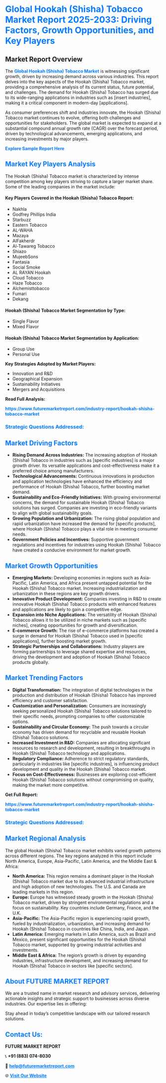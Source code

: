 <h1 style="color: #007BFF;">Global Hookah (Shisha) Tobacco Market Report 2025-2033: Driving Factors, Growth Opportunities, and Key Players</h1>

<section id="overview">
<h2>Market Report Overview</h2>
<p>The <a href="https://www.futuremarketreport.com/industry-report/hookah-shisha-tobacco-market" style="color: #007BFF; text-decoration: none;"><strong>Global Hookah (Shisha) Tobacco Market</strong></a> is witnessing significant growth, driven by increasing demand across various industries. This report delves into the key aspects of the Hookah (Shisha) Tobacco market, providing a comprehensive analysis of its current status, future potential, and challenges. The demand for Hookah (Shisha) Tobacco has surged due to its wide-ranging applications in industries such as [insert industries], making it a critical component in modern-day [applications].</p>
<p>As consumer preferences shift and industries innovate, the Hookah (Shisha) Tobacco market continues to evolve, offering both challenges and opportunities for stakeholders. The global market is expected to expand at a substantial compound annual growth rate (CAGR) over the forecast period, driven by technological advancements, emerging applications, and increasing investments by major players.</p>
</section>

<section id="overview">
<p><a href="https://www.futuremarketreport.com/request-sample/reportId=26456" style="color: #007BFF; text-decoration: none;"><strong>Explore Sample Report Here</strong></a></p>
</section>

<section id="key-players">
<h2 style="color: #007BFF;">Market Key Players Analysis</h2>
<p>The Hookah (Shisha) Tobacco market is characterized by intense competition among key players striving to capture a larger market share. Some of the leading companies in the market include:</p>
<h4>Key Players Covered in the Hookah (Shisha) Tobacco Report:</h4>
<ul><li>Nakhla</li><li>Godfrey Phillips India</li><li>Starbuzz</li><li>Eastern Tobacco</li><li>AL-WAHA</li><li>Mazaya</li><li>AlFakherdr</li><li>Al-Tawareg Tobacco</li><li>Shiazo</li><li>MujeebSons</li><li>Fantasia</li><li>Social Smoke</li><li>AL RAYAN Hookah</li><li>Cloud Tobacco</li><li>Haze Tobacco</li><li>Alchemisttobacco</li><li>Fumari</li><li>Dekang</li></ul>
<h4>Hookah (Shisha) Tobacco Market Segmentation by Type:</h4>
<ul><li>Single Flavor</li><li>Mixed Flavor</li></ul>

<h4>Hookah (Shisha) Tobacco Market Segmentation by Application:</h4>
<ul><li>Group Use</li><li>Personal Use</li></ul>
<p><strong>Key Strategies Adopted by Market Players:</strong></p>
<ul>
<li>Innovation and R&D</li>
<li>Geographical Expansion</li>
<li>Sustainability Initiatives</li>
<li>Mergers and Acquisitions</li>
</ul>
</section>

<section>
<p><strong>Read Full Analysis: </strong></p><a href="https://www.futuremarketreport.com/industry-report/hookah-shisha-tobacco-market" style="color: #007BFF; text-decoration: none;"><strong>https://www.futuremarketreport.com/industry-report/hookah-shisha-tobacco-market</strong></a>
<h3 style="color: #007BFF;">Strategic Questions Addressed:</h3>
</section>

<section id="driving-factors">
<h2 style="color: #007BFF;">Market Driving Factors</h2>
<ul>
<li><strong>Rising Demand Across Industries:</strong> The increasing adoption of Hookah (Shisha) Tobacco in industries such as [specific industries] is a major growth driver. Its versatile applications and cost-effectiveness make it a preferred choice among manufacturers.</li>
<li><strong>Technological Advancements:</strong> Continuous innovations in production and application technologies have enhanced the efficiency and performance of Hookah (Shisha) Tobacco, further boosting market demand.</li>
<li><strong>Sustainability and Eco-Friendly Initiatives:</strong> With growing environmental concerns, the demand for sustainable Hookah (Shisha) Tobacco solutions has surged. Companies are investing in eco-friendly variants to align with global sustainability goals.</li>
<li><strong>Growing Population and Urbanization:</strong> The rising global population and rapid urbanization have increased the demand for [specific products], where Hookah (Shisha) Tobacco plays a vital role in meeting consumer needs.</li>
<li><strong>Government Policies and Incentives:</strong> Supportive government regulations and incentives for industries using Hookah (Shisha) Tobacco have created a conducive environment for market growth.</li>
</ul>
</section>

<section id="growth-opportunities">
<h2 style="color: #007BFF;">Market Growth Opportunities</h2>
<ul>
<li><strong>Emerging Markets:</strong> Developing economies in regions such as Asia-Pacific, Latin America, and Africa present untapped potential for the Hookah (Shisha) Tobacco market. Increasing industrialization and urbanization in these regions are key growth drivers.</li>
<li><strong>Innovative Product Development:</strong> Companies investing in R&D to create innovative Hookah (Shisha) Tobacco products with enhanced features and applications are likely to gain a competitive edge.</li>
<li><strong>Expansion into Niche Applications:</strong> The versatility of Hookah (Shisha) Tobacco allows it to be utilized in niche markets such as [specific niches], creating opportunities for growth and diversification.</li>
<li><strong>E-commerce Growth:</strong> The rise of e-commerce platforms has created a surge in demand for Hookah (Shisha) Tobacco used in [specific applications], further boosting market growth.</li>
<li><strong>Strategic Partnerships and Collaborations:</strong> Industry players are forming partnerships to leverage shared expertise and resources, driving the development and adoption of Hookah (Shisha) Tobacco products globally.</li>
</ul>
</section>

<section id="trending-factors">
<h2 style="color: #007BFF;">Market Trending Factors</h2>
<ul>
<li><strong>Digital Transformation:</strong> The integration of digital technologies in the production and distribution of Hookah (Shisha) Tobacco has improved efficiency and customer satisfaction.</li>
<li><strong>Customization and Personalization:</strong> Consumers are increasingly seeking personalized Hookah (Shisha) Tobacco solutions tailored to their specific needs, prompting companies to offer customizable options.</li>
<li><strong>Sustainability and Circular Economy:</strong> The push towards a circular economy has driven demand for recyclable and reusable Hookah (Shisha) Tobacco solutions.</li>
<li><strong>Increased Investment in R&D:</strong> Companies are allocating significant resources to research and development, resulting in breakthroughs in Hookah (Shisha) Tobacco technology and applications.</li>
<li><strong>Regulatory Compliance:</strong> Adherence to strict regulatory standards, particularly in industries like [specific industries], is influencing product development and quality in the Hookah (Shisha) Tobacco market.</li>
<li><strong>Focus on Cost-Effectiveness:</strong> Businesses are exploring cost-efficient Hookah (Shisha) Tobacco solutions without compromising on quality, making the market more competitive.</li>
</ul>
</section>

<section>
<p><strong>Get Full Report: </strong></p><a href="https://www.futuremarketreport.com/industry-report/hookah-shisha-tobacco-market" style="color: #007BFF; text-decoration: none;"><strong>https://www.futuremarketreport.com/industry-report/hookah-shisha-tobacco-market</strong></a>
<h3 style="color: #007BFF;">Strategic Questions Addressed:</h3>
</section>


<section id="regional-analysis">
<h2 style="color: #007BFF;">Market Regional Analysis</h2>
<p>The global Hookah (Shisha) Tobacco market exhibits varied growth patterns across different regions. The key regions analyzed in this report include North America, Europe, Asia-Pacific, Latin America, and the Middle East & Africa:</p>
<ul>
<li><strong>North America:</strong> This region remains a dominant player in the Hookah (Shisha) Tobacco market due to its advanced industrial infrastructure and high adoption of new technologies. The U.S. and Canada are leading markets in this region.</li>
<li><strong>Europe:</strong> Europe has witnessed steady growth in the Hookah (Shisha) Tobacco market, driven by stringent environmental regulations and a focus on sustainability. Key countries include Germany, France, and the U.K.</li>
<li><strong>Asia-Pacific:</strong> The Asia-Pacific region is experiencing rapid growth, fueled by industrialization, urbanization, and increasing demand for Hookah (Shisha) Tobacco in countries like China, India, and Japan.</li>
<li><strong>Latin America:</strong> Emerging markets in Latin America, such as Brazil and Mexico, present significant opportunities for the Hookah (Shisha) Tobacco market, supported by growing industrial activities and investments.</li>
<li><strong>Middle East & Africa:</strong> The region’s growth is driven by expanding industries, infrastructure development, and increasing demand for Hookah (Shisha) Tobacco in sectors like [specific sectors].</li>
</ul>
</section>

<footer>
<h2 style="color: #007BFF;">About FUTURE MARKET REPORT</h2>
<p>We are a trusted name in market research and advisory services, delivering actionable insights and strategic support to businesses across diverse industries. Our expertise lies in offering:</p>

<p>Stay ahead in today’s competitive landscape with our tailored research solutions.</p>

<h2 style="color: #007BFF;">Contact Us:</h2>
<p><strong>FUTURE MARKET REPORT</strong></p>
<p>📞 <strong>+91 (883) 074-8030</strong></p>
<p>📧 <strong><a href="mailto:help@futuremarketreport.com" style="color: #007BFF;">help@futuremarketreport.com</a></strong></p>
<p>🌐 <strong><a href="https://www.futuremarketreport.com/" style="color: #007BFF;">Visit Our Website</a></strong></p>
</footer>